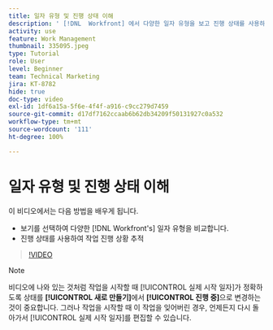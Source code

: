 ```yaml
---
title: 일자 유형 및 진행 상태 이해
description: ' [!DNL  Workfront] 에서 다양한 일자 유형을 보고 진행 상태를 사용하여 작업 진행률을 추적하는 방법에 대해 알아봅니다.'
activity: use
feature: Work Management
thumbnail: 335095.jpeg
type: Tutorial
role: User
level: Beginner
team: Technical Marketing
jira: KT-8782
hide: true
doc-type: video
exl-id: 1df6a15a-5f6e-4f4f-a916-c9cc279d7459
source-git-commit: d17df7162ccaab6b62db34209f50131927c0a532
workflow-type: tm+mt
source-wordcount: '111'
ht-degree: 100%

---
```


# 일자 유형 및 진행 상태 이해

이 비디오에서는 다음 방법을 배우게 됩니다.

* 보기를 선택하여 다양한 [!DNL Workfront's] 일자 유형을 비교합니다.
* 진행 상태를 사용하여 작업 진행 상황 추적

>[!VIDEO](https://video.tv.adobe.com/v/335095/?quality=12&learn=on&enablevpops)

>[!NOTE]
>
>비디오에 나와 있는 것처럼 작업을 시작할 때 [!UICONTROL 실제 시작 일자]가 정확하도록 상태를 **[!UICONTROL 새로 만들기]**&#x200B;에서 **[!UICONTROL 진행 중]**&#x200B;으로 변경하는 것이 중요합니다. 그러나 작업을 시작할 때 이 작업을 잊어버린 경우, 언제든지 다시 돌아가서 [!UICONTROL 실제 시작 일자]를 편집할 수 있습니다.


<!---
Task progress status overview
Definitions for the project, task, and issue dates within Workfront
Project timelines
--->
